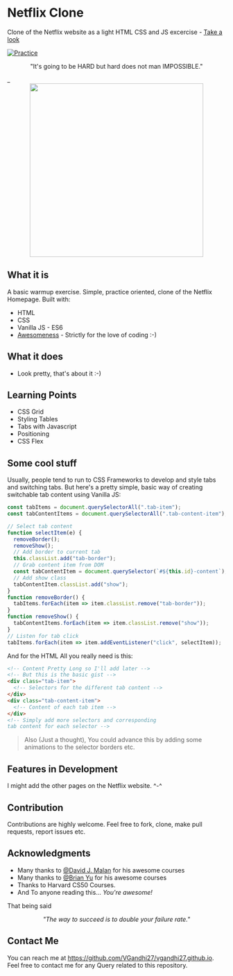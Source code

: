 # Netflix Clone

Clone of the Netflix website as a light HTML CSS and JS excercise - [Take a look](https://vgandhi27.github.io/Netflix-Clone/)

[![Practice](https://img.shields.io/badge/Practice-HTML/CSS/JS-orange.svg)](https://vgandhi27.github.io/Netflix-Clone/)

<p align="center">"It's going to be HARD but hard does not man IMPOSSIBLE."</p>_

<div align="center" style="text-align:center; margin:auto;">
<img align="center" src="https://www.protocol.com/media-library/netflix-queried-people-in-a-survey-about-a-wide-range-of-features-and-content-including-podcasts-user-generated-playlists-how-tos-and-more.jpg?id=24541797&width=1245&quality=85&coordinates=0%2C314%2C0%2C315&height=700" width="400"/>
</div>

## What it is

A basic warmup exercise. Simple, practice oriented, clone of the Netflix Homepage. Built with:

- HTML
- CSS
- Vanilla JS - ES6
- [Awesomeness](https://www.wikihow.com/Love-Programming) - Strictly for the love of coding :-)

## What it does

- Look pretty, that's about it :-)

## Learning Points

- CSS Grid
- Styling Tables
- Tabs with Javascript
- Positioning
- CSS Flex

## Some cool stuff

Usually, people tend to run to CSS Frameworks to develop and style tabs and switching tabs. But here's a pretty simple, basic way of creating switchable tab content using Vanilla JS:

```javascript
const tabItems = document.querySelectorAll(".tab-item");
const tabContentItems = document.querySelectorAll(".tab-content-item");

// Select tab content
function selectItem(e) {
  removeBorder();
  removeShow();
  // Add border to current tab
  this.classList.add("tab-border");
  // Grab content item from DOM
  const tabContentItem = document.querySelector(`#${this.id}-content`);
  // Add show class
  tabContentItem.classList.add("show");
}
function removeBorder() {
  tabItems.forEach(item => item.classList.remove("tab-border"));
}
function removeShow() {
  tabContentItems.forEach(item => item.classList.remove("show"));
}
// Listen for tab click
tabItems.forEach(item => item.addEventListener("click", selectItem));
```

And for the HTML All you really need is this:

```html
<!-- Content Pretty Long so I'll add later -->
<!-- But this is the basic gist -->
<div class="tab-item">
  <!-- Selectors for the different tab content -->
</div>
<div class="tab-content-item">
  <!-- Content of each tab item -->
</div>
<!-- Simply add more selectors and corresponding 
tab content for each selector -->
```

> Also (Just a thought), You could advance this by adding some animations to the selector borders etc.

## Features in Development

I might add the other pages on the Netflix website. ^-^

## Contribution

Contributions are highly welcome. Feel free to fork, clone, make pull requests, report issues etc.

## Acknowledgments
- Many thanks to [@David J. Malan](https://github.com/dmalan) for his awesome courses 
- Many thanks to [@Brian Yu](https://github.com/brianyu28) for his awesome courses
- Thanks to Harvard CS50 Courses.
- And To anyone reading this... _You're awesome!_

That being said
_<p align="center">"The way to succeed is to double your failure rate."</p>_

## Contact Me

You can reach me at https://github.com/VGandhi27/vgandhi27.github.io. 
Feel free to contact me for any Query related to this repository.

